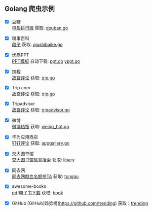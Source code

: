 ## Golang 爬虫示例
- [x] 豆瓣    
      [电影排行版](https://movie.douban.com/chart) 获取: [douban.go](douban.go)

- [x] 糗事百科   
      [段子](https://www.qiushibaike.com/text/) 获取: [qiushibaike.go](qiushibaike.go)

- [x] 优品PPT   
      [PPT模板](http://www.ypppt.com/) 自动下载: [ppt.go](ppt.go)   [yppt.go](ypppt.go)

- [x] 携程   
      [故宫评论](https://m.ctrip.com/webapp/you/comment/1/229-sight.html?DistrictName=%E6%95%85%E5%AE%AB) 获取: [trip.go](trip.go)

- [x] Trip.com   
      [故宫评论](https://us.trip.com/travel-guide/beijing/the-palace-museum-75595/) 获取: [trip.go](trip.go)    

- [x] Tripadvisor   
      [故宫评论](https://www.tripadvisor.co.uk/Attraction_Review-g294212-d319086-Reviews-Forbidden_City_The_Palace_Museum-Beijing.html#REVIEWS) 获取: [tripadvisor.go](tripadvisor.go)
      
- [x] 微博    
      [微博热搜](https://s.weibo.com/top/summary) 获取: [weibo_hot.go](weibo_hot.go)
      
- [x] 华为应用商店   
      [钉钉评论](https://appgallery.huawei.com/#/app/C100137037) 获取: [appgallery.go](appgallery.go)

- [x] 交大图书馆    
      [交大图书馆信息搜索](http://opac.lib.sjtu.edu.cn/) 获取: [libary](https://github.com/junhaideng/go-crawler-example/tree/master/sjtu/library)
      
- [x] 同去网     
      [同去网献血名额抢TA](https://tongqu.sjtu.edu.cn/) 获取: [tongqu](https://github.com/junhaideng/go-crawler-example/tree/master/sjtu/tongqu)

- [x] awesome-books     
      [pdf电子书下载](https://github.com/guanpengchn/awesome-books) 获取: [book](https://github.com/junhaideng/go-crawler-example/tree/master/github/book)
     
- [x] GitHub
      [GitHub]趋势榜(https://github.com/trending) 获取：[trending](https://github.com/junhaideng/go-crawler-example/tree/master/github/trending)
